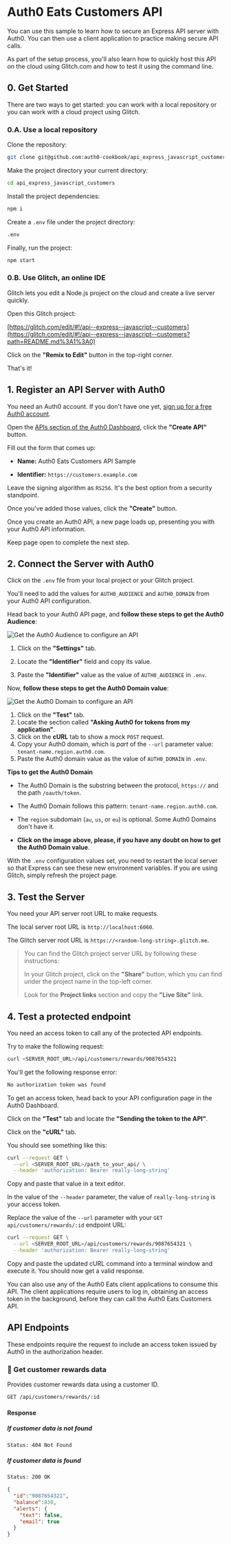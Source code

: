 # Auth0 Eats Customers API

You can use this sample to learn how to secure an Express API server with Auth0. You can then use a client application to practice making secure API calls.

As part of the setup process, you'll also learn how to quickly host this API on the cloud using Glitch.com and how to test it using the command line.

## 0. Get Started

There are two ways to get started: you can work with a local repository or you can work with a cloud project using Glitch.

### 0.A. Use a local repository

Clone the repository: 

```bash
git clone git@github.com:auth0-cookbook/api_express_javascript_customers.git
```

Make the project directory your current directory:

```bash
cd api_express_javascript_customers
```

Install the project dependencies:

```bash
npm i
```

Create a `.env` file under the project directory:

```bash
.env
```

Finally, run the project:

```bash
npm start
```

### 0.B. Use Glitch, an online IDE

Glitch lets you edit a Node.js project on the cloud and create a live server quickly.

Open this Glitch project:

[https://glitch.com/edit/#!/api--express--javascript--customers](https://glitch.com/edit/#!/api--express--javascript--customers?path=README.md%3A1%3A0)

Click on the **"Remix to Edit"** button in the top-right corner.

That's it!

## 1. Register an API Server with Auth0

You need an Auth0 account. If you don't have one yet, <a href="https://auth0.com/signup">sign up for a free Auth0 account</a>.

Open the [APIs section of the Auth0 Dashboard](https://manage.auth0.com/#/apis), click the **"Create API"** button.

Fill out the form that comes up:

- **Name:** Auth0 Eats Customers API Sample

- **Identifier:** `https://customers.example.com`

Leave the signing algorithm as `RS256`. It's the best option from a security standpoint.

Once you've added those values, click the **"Create"** button.

Once you create an Auth0 API, a new page loads up, presenting you with your Auth0 API information.

Keep page open to complete the next step.

## 2. Connect the Server with Auth0

Click on the `.env` file from your local project or your Glitch project.

You'll need to add the values for `AUTH0_AUDIENCE` and `AUTH0_DOMAIN` from your Auth0 API configuration.

Head back to your Auth0 API page, and **follow these steps to get the Auth0 Audience**:

![Get the Auth0 Audience to configure an API](https://cdn.auth0.com/blog/complete-guide-to-user-authentication/get-the-auth0-audience.png)

1. Click on the **"Settings"** tab.

2. Locate the **"Identifier"** field and copy its value.

3. Paste the **"Identifier"** value as the value of `AUTH0_AUDIENCE` in `.env`.

Now, **follow these steps to get the Auth0 Domain value**:

![Get the Auth0 Domain to configure an API](https://cdn.auth0.com/blog/complete-guide-to-user-authentication/get-the-auth0-domain.png)

1. Click on the **"Test"** tab.
2. Locate the section called **"Asking Auth0 for tokens from my application"**.
3. Click on the **cURL** tab to show a mock `POST` request.
4. Copy your Auth0 domain, which is _part_ of the `--url` parameter value: `tenant-name.region.auth0.com`.
5. Paste the Auth0 domain value as the value of `AUTH0_DOMAIN` in `.env`.

**Tips to get the Auth0 Domain**

- The Auth0 Domain is the substring between the protocol, `https://` and the path `/oauth/token`.

- The Auth0 Domain follows this pattern: `tenant-name.region.auth0.com`.
 
- The `region` subdomain (`au`, `us`, or `eu`) is optional. Some Auth0 Domains don't have it.

- **Click on the image above, please, if you have any doubt on how to get the Auth0 Domain value**.

With the `.env` configuration values set, you need to restart the local server so that Express can see these new environment variables. If you are using Glitch, simply refresh the project page.

## 3. Test the Server

You need your API server root URL to make requests.

The local server root URL is `http://localhost:6060`.

The Glitch server root URL is `https://<random-long-string>.glitch.me`.

> You can find the Glitch project server URL by following these instructions:
>
> In your Glitch project, click on the **"Share"** button, which you can find under the project name in the top-left corner.
> 
> Look for the **Project links** section and copy the **"Live Site"** link.

## 4. Test a protected endpoint

You need an access token to call any of the protected API endpoints.

Try to make the following request:

```bash
curl <SERVER_ROOT_URL>/api/customers/rewards/9087654321
```

You'll get the following response error:

```bash
No authorization token was found
```

To get an access token, head back to your API configuration page in the Auth0 Dashboard.

Click on the **"Test"** tab and locate the **"Sending the token to the API"**.

Click on the **"cURL"** tab.

You should see something like this:

```bash
curl --request GET \
  --url <SERVER_ROOT_URL>/path_to_your_api/ \
  --header 'authorization: Bearer really-long-string'
```

Copy and paste that value in a text editor.

In the value of the `--header` parameter, the value of `really-long-string` is your access token.

Replace the value of the `--url` parameter with your `GET api/customers/rewards/:id` endpoint URL:

```bash
curl --request GET \
  --url <SERVER_ROOT_URL>/api/customers/rewards/9087654321 \
  --header 'authorization: Bearer really-long-string'
```

Copy and paste the updated cURL command into a terminal window and execute it. You should now get a valid response.

You can also use any of the Auth0 Eats client applications to consume this API. The client applications require users to log in, obtaining an access token in the background, before they can call the Auth0 Eats Customers API.

## API Endpoints

These endpoints require the request to include an access token issued by Auth0 in the authorization header.

### 🔐 Get customer rewards data

Provides customer rewards data using a customer ID.

```bash
GET /api/customers/rewards/:id
```

#### Response

##### If customer data is not found

```bash
Status: 404 Not Found
```

##### If customer data is found

```bash
Status: 200 OK
```

```json
{
  "id":"9087654321",
  "balance":830,
  "alerts": {
    "text": false,
    "email": true
  }
}
```

